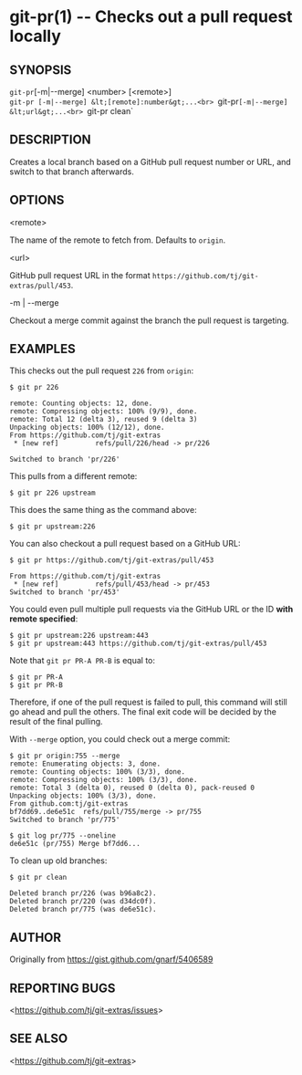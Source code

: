 git-pr(1) -- Checks out a pull request locally
=================================

## SYNOPSIS

`git-pr`[-m|--merge]  &lt;number&gt; [&lt;remote&gt;]<br>
`git-pr [-m|--merge] &lt;[remote]:number&gt;...<br>
`git-pr`[-m|--merge] &lt;url&gt;...<br>
`git-pr clean`

## DESCRIPTION

  Creates a local branch based on a GitHub pull request number or URL, and
  switch to that branch afterwards.

## OPTIONS

  &lt;remote&gt;

  The name of the remote to fetch from. Defaults to `origin`.

  &lt;url&gt;

  GitHub pull request URL in the format `https://github.com/tj/git-extras/pull/453`.

  -m | --merge

  Checkout a merge commit against the branch the pull request is targeting.

## EXAMPLES

This checks out the pull request `226` from `origin`:

    $ git pr 226

    remote: Counting objects: 12, done.
    remote: Compressing objects: 100% (9/9), done.
    remote: Total 12 (delta 3), reused 9 (delta 3)
    Unpacking objects: 100% (12/12), done.
    From https://github.com/tj/git-extras
     * [new ref]         refs/pull/226/head -> pr/226

    Switched to branch 'pr/226'

This pulls from a different remote:

    $ git pr 226 upstream

This does the same thing as the command above:

    $ git pr upstream:226

You can also checkout a pull request based on a GitHub URL:

    $ git pr https://github.com/tj/git-extras/pull/453

    From https://github.com/tj/git-extras
     * [new ref]         refs/pull/453/head -> pr/453
    Switched to branch 'pr/453'

You could even pull multiple pull requests via the GitHub URL or the ID **with remote specified**:

    $ git pr upstream:226 upstream:443
    $ git pr upstream:443 https://github.com/tj/git-extras/pull/453

Note that `git pr PR-A PR-B` is equal to:

    $ git pr PR-A
    $ git pr PR-B

Therefore, if one of the pull request is failed to pull, this command will still go ahead and pull
the others. The final exit code will be decided by the result of the final pulling.

With `--merge` option, you could check out a merge commit:

    $ git pr origin:755 --merge
    remote: Enumerating objects: 3, done.
    remote: Counting objects: 100% (3/3), done.
    remote: Compressing objects: 100% (3/3), done.
    remote: Total 3 (delta 0), reused 0 (delta 0), pack-reused 0
    Unpacking objects: 100% (3/3), done.
    From github.com:tj/git-extras
    bf7dd69..de6e51c  refs/pull/755/merge -> pr/755
    Switched to branch 'pr/775'

    $ git log pr/775 --oneline
    de6e51c (pr/755) Merge bf7dd6...

To clean up old branches:

    $ git pr clean
  
    Deleted branch pr/226 (was b96a8c2).
    Deleted branch pr/220 (was d34dc0f).
    Deleted branch pr/775 (was de6e51c).

## AUTHOR

Originally from https://gist.github.com/gnarf/5406589

## REPORTING BUGS

&lt;<https://github.com/tj/git-extras/issues>&gt;

## SEE ALSO

&lt;<https://github.com/tj/git-extras>&gt;
